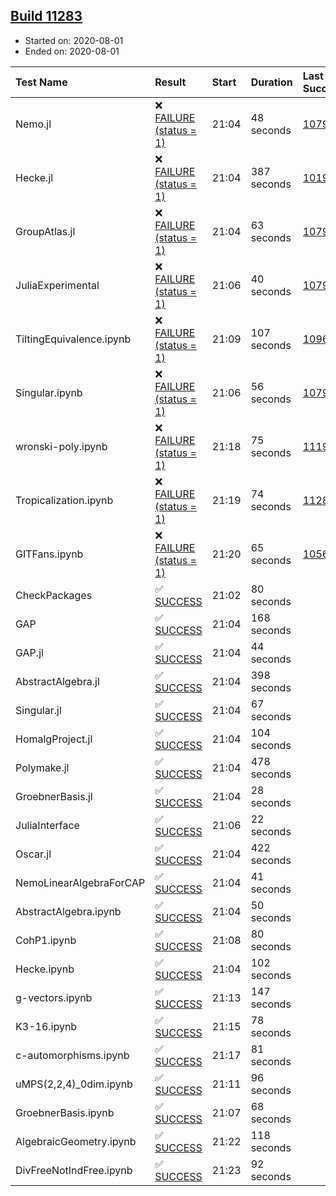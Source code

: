## [Build 11283](https://oscarci.mathematik.uni-kl.de/job/oscar/11283/)

* Started on: 2020-08-01
* Ended on: 2020-08-01

| Test Name    | Result | Start | Duration | Last Success | First Failure |
|:-------------|:-------|:------|:---------|:-------------|:--------------|
| Nemo.jl | ❌ [FAILURE (status = 1)](https://oscarci.mathematik.uni-kl.de/job/oscar/11283/artifact/logs/build-11283/Nemo.jl.log) | 21:04 | 48 seconds | [10790](https://oscarci.mathematik.uni-kl.de/job/oscar/10790/) | [10791](https://oscarci.mathematik.uni-kl.de/job/oscar/10791/) |
| Hecke.jl | ❌ [FAILURE (status = 1)](https://oscarci.mathematik.uni-kl.de/job/oscar/11283/artifact/logs/build-11283/Hecke.jl.log) | 21:04 | 387 seconds | [10197](https://oscarci.mathematik.uni-kl.de/job/oscar/10197/) | [10198](https://oscarci.mathematik.uni-kl.de/job/oscar/10198/) |
| GroupAtlas.jl | ❌ [FAILURE (status = 1)](https://oscarci.mathematik.uni-kl.de/job/oscar/11283/artifact/logs/build-11283/GroupAtlas.jl.log) | 21:04 | 63 seconds | [10790](https://oscarci.mathematik.uni-kl.de/job/oscar/10790/) | [10791](https://oscarci.mathematik.uni-kl.de/job/oscar/10791/) |
| JuliaExperimental | ❌ [FAILURE (status = 1)](https://oscarci.mathematik.uni-kl.de/job/oscar/11283/artifact/logs/build-11283/JuliaExperimental.log) | 21:06 | 40 seconds | [10790](https://oscarci.mathematik.uni-kl.de/job/oscar/10790/) | [10791](https://oscarci.mathematik.uni-kl.de/job/oscar/10791/) |
| TiltingEquivalence.ipynb | ❌ [FAILURE (status = 1)](https://oscarci.mathematik.uni-kl.de/job/oscar/11283/artifact/logs/build-11283/TiltingEquivalence.ipynb.log) | 21:09 | 107 seconds | [10962](https://oscarci.mathematik.uni-kl.de/job/oscar/10962/) | [10963](https://oscarci.mathematik.uni-kl.de/job/oscar/10963/) |
| Singular.ipynb | ❌ [FAILURE (status = 1)](https://oscarci.mathematik.uni-kl.de/job/oscar/11283/artifact/logs/build-11283/Singular.ipynb.log) | 21:06 | 56 seconds | [10790](https://oscarci.mathematik.uni-kl.de/job/oscar/10790/) | [10791](https://oscarci.mathematik.uni-kl.de/job/oscar/10791/) |
| wronski-poly.ipynb | ❌ [FAILURE (status = 1)](https://oscarci.mathematik.uni-kl.de/job/oscar/11283/artifact/logs/build-11283/wronski-poly.ipynb.log) | 21:18 | 75 seconds | [11192](https://oscarci.mathematik.uni-kl.de/job/oscar/11192/) | [11193](https://oscarci.mathematik.uni-kl.de/job/oscar/11193/) |
| Tropicalization.ipynb | ❌ [FAILURE (status = 1)](https://oscarci.mathematik.uni-kl.de/job/oscar/11283/artifact/logs/build-11283/Tropicalization.ipynb.log) | 21:19 | 74 seconds | [11282](https://oscarci.mathematik.uni-kl.de/job/oscar/11282/) | [11283](https://oscarci.mathematik.uni-kl.de/job/oscar/11283/) |
| GITFans.ipynb | ❌ [FAILURE (status = 1)](https://oscarci.mathematik.uni-kl.de/job/oscar/11283/artifact/logs/build-11283/GITFans.ipynb.log) | 21:20 | 65 seconds | [10566](https://oscarci.mathematik.uni-kl.de/job/oscar/10566/) | [10567](https://oscarci.mathematik.uni-kl.de/job/oscar/10567/) |
| CheckPackages | ✅ [SUCCESS](https://oscarci.mathematik.uni-kl.de/job/oscar/11283/artifact/logs/build-11283/CheckPackages.log) | 21:02 | 80 seconds |  |  |
| GAP | ✅ [SUCCESS](https://oscarci.mathematik.uni-kl.de/job/oscar/11283/artifact/logs/build-11283/GAP.log) | 21:04 | 168 seconds |  |  |
| GAP.jl | ✅ [SUCCESS](https://oscarci.mathematik.uni-kl.de/job/oscar/11283/artifact/logs/build-11283/GAP.jl.log) | 21:04 | 44 seconds |  |  |
| AbstractAlgebra.jl | ✅ [SUCCESS](https://oscarci.mathematik.uni-kl.de/job/oscar/11283/artifact/logs/build-11283/AbstractAlgebra.jl.log) | 21:04 | 398 seconds |  |  |
| Singular.jl | ✅ [SUCCESS](https://oscarci.mathematik.uni-kl.de/job/oscar/11283/artifact/logs/build-11283/Singular.jl.log) | 21:04 | 67 seconds |  |  |
| HomalgProject.jl | ✅ [SUCCESS](https://oscarci.mathematik.uni-kl.de/job/oscar/11283/artifact/logs/build-11283/HomalgProject.jl.log) | 21:04 | 104 seconds |  |  |
| Polymake.jl | ✅ [SUCCESS](https://oscarci.mathematik.uni-kl.de/job/oscar/11283/artifact/logs/build-11283/Polymake.jl.log) | 21:04 | 478 seconds |  |  |
| GroebnerBasis.jl | ✅ [SUCCESS](https://oscarci.mathematik.uni-kl.de/job/oscar/11283/artifact/logs/build-11283/GroebnerBasis.jl.log) | 21:04 | 28 seconds |  |  |
| JuliaInterface | ✅ [SUCCESS](https://oscarci.mathematik.uni-kl.de/job/oscar/11283/artifact/logs/build-11283/JuliaInterface.log) | 21:06 | 22 seconds |  |  |
| Oscar.jl | ✅ [SUCCESS](https://oscarci.mathematik.uni-kl.de/job/oscar/11283/artifact/logs/build-11283/Oscar.jl.log) | 21:04 | 422 seconds |  |  |
| NemoLinearAlgebraForCAP | ✅ [SUCCESS](https://oscarci.mathematik.uni-kl.de/job/oscar/11283/artifact/logs/build-11283/NemoLinearAlgebraForCAP.log) | 21:04 | 41 seconds |  |  |
| AbstractAlgebra.ipynb | ✅ [SUCCESS](https://oscarci.mathematik.uni-kl.de/job/oscar/11283/artifact/logs/build-11283/AbstractAlgebra.ipynb.log) | 21:04 | 50 seconds |  |  |
| CohP1.ipynb | ✅ [SUCCESS](https://oscarci.mathematik.uni-kl.de/job/oscar/11283/artifact/logs/build-11283/CohP1.ipynb.log) | 21:08 | 80 seconds |  |  |
| Hecke.ipynb | ✅ [SUCCESS](https://oscarci.mathematik.uni-kl.de/job/oscar/11283/artifact/logs/build-11283/Hecke.ipynb.log) | 21:04 | 102 seconds |  |  |
| g-vectors.ipynb | ✅ [SUCCESS](https://oscarci.mathematik.uni-kl.de/job/oscar/11283/artifact/logs/build-11283/g-vectors.ipynb.log) | 21:13 | 147 seconds |  |  |
| K3-16.ipynb | ✅ [SUCCESS](https://oscarci.mathematik.uni-kl.de/job/oscar/11283/artifact/logs/build-11283/K3-16.ipynb.log) | 21:15 | 78 seconds |  |  |
| c-automorphisms.ipynb | ✅ [SUCCESS](https://oscarci.mathematik.uni-kl.de/job/oscar/11283/artifact/logs/build-11283/c-automorphisms.ipynb.log) | 21:17 | 81 seconds |  |  |
| uMPS(2,2,4)_0dim.ipynb | ✅ [SUCCESS](https://oscarci.mathematik.uni-kl.de/job/oscar/11283/artifact/logs/build-11283/uMPS-2-2-4-_0dim.ipynb.log) | 21:11 | 96 seconds |  |  |
| GroebnerBasis.ipynb | ✅ [SUCCESS](https://oscarci.mathematik.uni-kl.de/job/oscar/11283/artifact/logs/build-11283/GroebnerBasis.ipynb.log) | 21:07 | 68 seconds |  |  |
| AlgebraicGeometry.ipynb | ✅ [SUCCESS](https://oscarci.mathematik.uni-kl.de/job/oscar/11283/artifact/logs/build-11283/AlgebraicGeometry.ipynb.log) | 21:22 | 118 seconds |  |  |
| DivFreeNotIndFree.ipynb | ✅ [SUCCESS](https://oscarci.mathematik.uni-kl.de/job/oscar/11283/artifact/logs/build-11283/DivFreeNotIndFree.ipynb.log) | 21:23 | 92 seconds |  |  |
